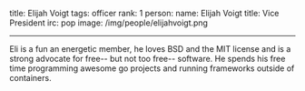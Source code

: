 title: Elijah Voigt
tags: officer
rank: 1
person:
    name: Elijah Voigt
    title: Vice President
    irc: pop
    image: /img/people/elijahvoigt.png

---

Eli is a fun an energetic member, he loves BSD and the MIT license and is a 
strong advocate for free-- but not too free-- software. He spends his free
time programming awesome go projects and running frameworks outside of 
containers.



